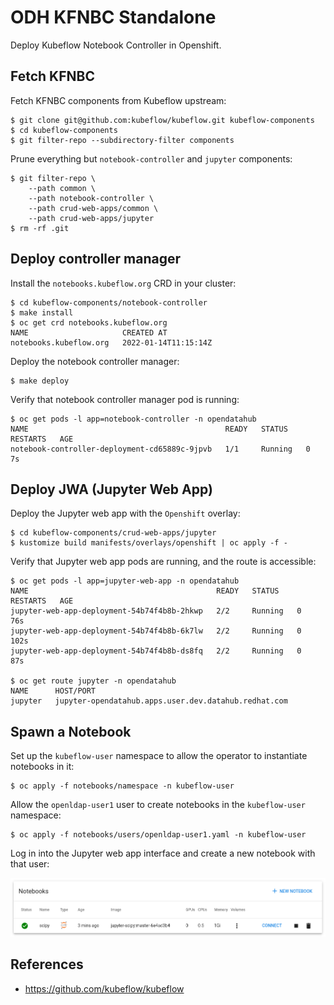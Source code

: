 # ODH KFNBC Standalone

Deploy Kubeflow Notebook Controller in Openshift.

## Fetch KFNBC

Fetch KFNBC components from Kubeflow upstream:

```shell
$ git clone git@github.com:kubeflow/kubeflow.git kubeflow-components
$ cd kubeflow-components
$ git filter-repo --subdirectory-filter components
```

Prune everything but `notebook-controller` and `jupyter` components:

```shell
$ git filter-repo \
    --path common \
    --path notebook-controller \
    --path crud-web-apps/common \
    --path crud-web-apps/jupyter
$ rm -rf .git
```

## Deploy controller manager

Install the `notebooks.kubeflow.org` CRD in your cluster:

```shell
$ cd kubeflow-components/notebook-controller
$ make install
$ oc get crd notebooks.kubeflow.org
NAME                     CREATED AT
notebooks.kubeflow.org   2022-01-14T11:15:14Z
```

Deploy the notebook controller manager:

```shell
$ make deploy
```

Verify that notebook controller manager pod is running:

```shell
$ oc get pods -l app=notebook-controller -n opendatahub
NAME                                            READY   STATUS    RESTARTS   AGE
notebook-controller-deployment-cd65889c-9jpvb   1/1     Running   0          7s
```

## Deploy JWA (Jupyter Web App)

Deploy the Jupyter web app with the `Openshift` overlay:

```shell
$ cd kubeflow-components/crud-web-apps/jupyter
$ kustomize build manifests/overlays/openshift | oc apply -f -
```

Verify that Jupyter web app pods are running, and the route is accessible:

```shell
$ oc get pods -l app=jupyter-web-app -n opendatahub
NAME                                          READY   STATUS    RESTARTS   AGE
jupyter-web-app-deployment-54b74f4b8b-2hkwp   2/2     Running   0          76s
jupyter-web-app-deployment-54b74f4b8b-6k7lw   2/2     Running   0          102s
jupyter-web-app-deployment-54b74f4b8b-ds8fq   2/2     Running   0          87s

$ oc get route jupyter -n opendatahub
NAME      HOST/PORT
jupyter   jupyter-opendatahub.apps.user.dev.datahub.redhat.com
```

## Spawn a Notebook

Set up the `kubeflow-user` namespace to allow the operator to instantiate
notebooks in it:

```shell
$ oc apply -f notebooks/namespace -n kubeflow-user
```

Allow the `openldap-user1` user to create notebooks in the `kubeflow-user`
namespace:

```shell
$ oc apply -f notebooks/users/openldap-user1.yaml -n kubeflow-user
```

Log in into the Jupyter web app interface and create a new notebook with that
user:

![SciPy Notebook](assets/jwa-jupyter-scipy.png)

## References

- https://github.com/kubeflow/kubeflow
